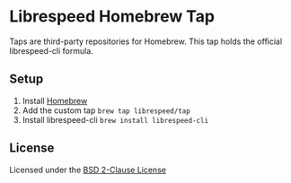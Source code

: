 # Librespeed Homebrew Tap

Taps are third-party repositories for Homebrew. This tap holds the official librespeed-cli formula.

## Setup

1. Install [Homebrew](https://docs.brew.sh/Installation)
2. Add the custom tap `brew tap librespeed/tap`
3. Install librespeed-cli `brew install librespeed-cli`

## License

Licensed under the [BSD 2-Clause License](LICENSE)
